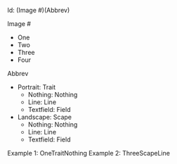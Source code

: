 
Id: (Image #)(Abbrev)

Image #
- One
- Two
- Three
- Four

Abbrev
- Portrait: Trait
  - Nothing: Nothing
  - Line: Line
  - Textfield: Field
- Landscape: Scape
  - Nothing: Nothing
  - Line: Line
  - Textfield: Field

Example 1: OneTraitNothing
Example 2: ThreeScapeLine